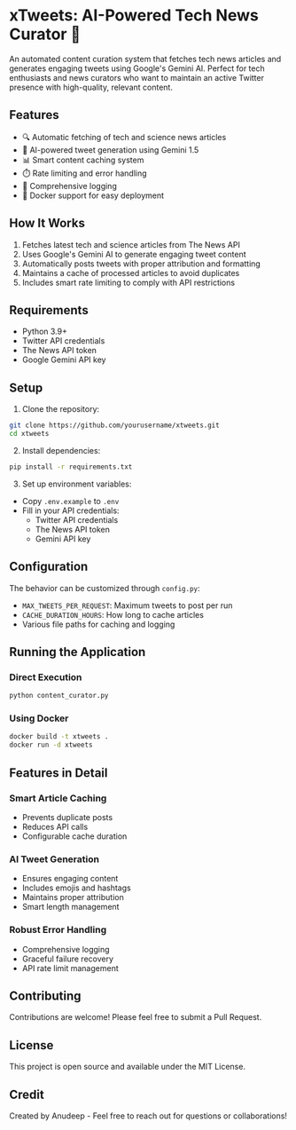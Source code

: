 # xTweets: AI-Powered Tech News Curator 🤖

An automated content curation system that fetches tech news articles and generates engaging tweets using Google's Gemini AI. Perfect for tech enthusiasts and news curators who want to maintain an active Twitter presence with high-quality, relevant content.

## Features

- 🔍 Automatic fetching of tech and science news articles
- 🧠 AI-powered tweet generation using Gemini 1.5
- 📊 Smart content caching system
- ⏱️ Rate limiting and error handling
- 📝 Comprehensive logging
- 🐳 Docker support for easy deployment

## How It Works

1. Fetches latest tech and science articles from The News API
2. Uses Google's Gemini AI to generate engaging tweet content
3. Automatically posts tweets with proper attribution and formatting
4. Maintains a cache of processed articles to avoid duplicates
5. Includes smart rate limiting to comply with API restrictions

## Requirements

- Python 3.9+
- Twitter API credentials
- The News API token
- Google Gemini API key

## Setup

1. Clone the repository:
```bash
git clone https://github.com/yourusername/xtweets.git
cd xtweets
```

2. Install dependencies:
```bash
pip install -r requirements.txt
```

3. Set up environment variables:
- Copy `.env.example` to `.env`
- Fill in your API credentials:
  - Twitter API credentials
  - The News API token
  - Gemini API key

## Configuration

The behavior can be customized through `config.py`:

- `MAX_TWEETS_PER_REQUEST`: Maximum tweets to post per run
- `CACHE_DURATION_HOURS`: How long to cache articles
- Various file paths for caching and logging

## Running the Application

### Direct Execution

```bash
python content_curator.py
```

### Using Docker

```bash
docker build -t xtweets .
docker run -d xtweets
```

## Features in Detail

### Smart Article Caching
- Prevents duplicate posts
- Reduces API calls
- Configurable cache duration

### AI Tweet Generation
- Ensures engaging content
- Includes emojis and hashtags
- Maintains proper attribution
- Smart length management

### Robust Error Handling
- Comprehensive logging
- Graceful failure recovery
- API rate limit management

## Contributing

Contributions are welcome! Please feel free to submit a Pull Request.

## License

This project is open source and available under the MIT License.

## Credit

Created by Anudeep - Feel free to reach out for questions or collaborations!